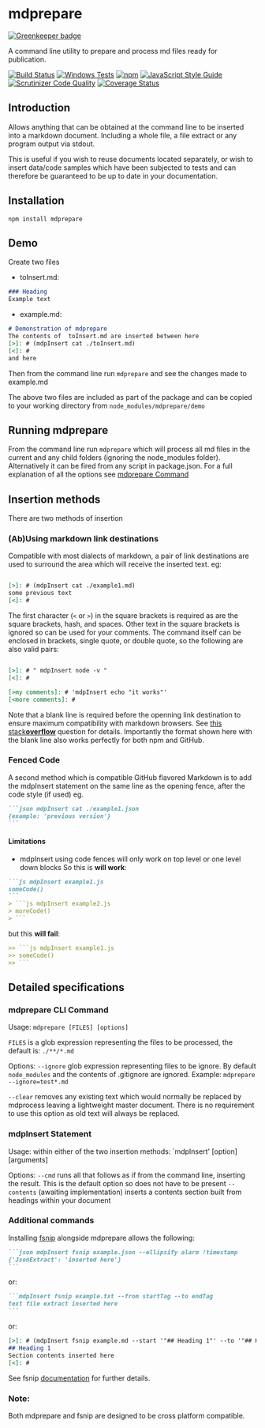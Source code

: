 # mdprepare

[![Greenkeeper badge](https://badges.greenkeeper.io/bkp7/mdprepare.svg)](https://greenkeeper.io/)

A command line utility to prepare and process md files ready for publication.

[![Build Status](https://travis-ci.org/bkp7/mdprepare.svg?branch=master)](https://travis-ci.org/bkp7/mdprepare) [![Windows Tests](https://img.shields.io/appveyor/ci/bkp7/mdprepare/master.svg?label=Windows%20build)](https://ci.appveyor.com/project/bkp7/mdprepare) [![npm](https://img.shields.io/npm/v/npm.svg)](https://www.npmjs.com/package/@bkp7/mdprepare) [![JavaScript Style Guide](https://img.shields.io/badge/code_style-standard-brightgreen.svg)](https://standardjs.com) [![Scrutinizer Code Quality](https://scrutinizer-ci.com/g/bkp7/mdprepare/badges/quality-score.png?b=master)](https://scrutinizer-ci.com/g/bkp7/mdprepare/?branch=master) [![Coverage Status](https://coveralls.io/repos/github/bkp7/mdprepare/badge.svg?branch=master)](https://coveralls.io/github/bkp7/mdprepare?branch=master)

## Introduction
Allows anything that can be obtained at the command line to be inserted into a markdown document. Including a whole file, a file extract or any program output via stdout.

This is useful if you wish to reuse documents located separately, or wish to insert data/code samples which have been subjected to tests and can therefore be guaranteed to be up to date in your documentation.

## Installation

`npm install mdprepare`

## Demo

Create two files
- toInsert.md:

```markdown
### Heading
Example text
```
- example.md:

```markdown
# Demonstration of mdprepare
The contents of  toInsert.md are inserted between here
[>]: # (mdpInsert cat ./toInsert.md)
[<]: #
and here
```

Then from the command line run `mdprepare` and see the changes made to example.md

The above two files are included as part of the package and can be copied to your working directory from `node_modules/mdprepare/demo`

## Running mdprepare

From the command line run `mdprepare` which will process all md files in the current and any child folders (ignoring the node_modules folder). Alternatively it can be fired from any script in package.json. For a full explanation of all the options see [mdprepare Command](#mdprepare-command)

## Insertion methods

There are two methods of insertion

### (Ab)Using markdown link destinations

Compatible with most dialects of markdown, a pair of link destinations are used to surround the area which will receive the inserted text. eg:
````markdown

[>]: # (mdpInsert cat ./example1.md)
some previous text
[<]: #
````
The first character (`<` or `>`) in the square brackets is required as are the square brackets, hash, and spaces. Other text in the square brackets is ignored so can be used for your comments. The command itself can be enclosed in brackets, single quote, or double quote, so the following are also valid pairs:
````markdown

[>]: # " mdpInsert node -v "
[<]: #

[>my comments]: # 'mdpInsert echo "it works"'
[<more comments]: #
````

Note that a blank line is required before the openning link destination to ensure maximum compatibility with markdown browsers. See [this stack**overflow**](https://stackoverflow.com/questions/4823468/comments-in-markdown/32190021#32190021) question for details. Importantly the format shown here with the blank line also works perfectly for both npm and GitHub.

### Fenced Code

A second method which is compatible GitHub flavored Markdown is to add the mdpInsert statement on the same line as the opening fence, after the code style (if used) eg.
````markdown
```json mdpInsert cat ./example1.json
{example: 'previous version'}
```
````

#### Limitations

- mdpInsert using code fences will only work on top level or one level down blocks
So this is **will work**:
````md
```js mdpInsert example1.js
someCode()
```
> ```js mdpInsert example2.js
> moreCode()
> ```
````
but this **will fail**:
````md
>> ```js mdpInsert example1.js
>> someCode()
>> ```
````

## Detailed specifications

### mdprepare CLI Command

Usage: `mdprepare [FILES] [options]`

`FILES` is a glob expression representing the files to be processed, the default is: `./**/*.md`

Options:
`--ignore` glob expression representing files to be ignore. By default `node_modules` and the contents of .gitignore are ignored. Example: `mdprepare --ignore=test*.md`

`--clear` removes any existing text which would normally be replaced by mdprocess leaving a lightweight master document. There is no requirement to use this option as old text will always be replaced.

### mdpInsert Statement

Usage: within either of the two insertion methods: `mdpInsert' [option] [arguments]

Options:
`--cmd` runs all that follows as if from the command line, inserting the result. This is the default option so does not have to be present
`--contents` (awaiting implementation) inserts a contents section built from headings within your document

### Additional commands

Installing [fsnip](https://www.npmjs.com/package/fsnip) alongside mdprepare allows the following:
````markdown
```json mdpInsert fsnip example.json --ellipsify alarm !timestamp
{'JsonExtract': 'inserted here'}
```
````
or:
````markdown
```mdpInsert fsnip example.txt --from startTag --to endTag
text file extract inserted here
```
````
or:
````markdown
[>]: # (mdpInsert fsnip example.md --start '"## Heading 1"' --to '"## Heading 2"')
## Heading 1
Section contents inserted here
[<]: #
````
See fsnip [documentation](https://www.npmjs.com/package/fsnip) for further details.

### Note:
Both mdprepare and fsnip are designed to be cross platform compatible.




